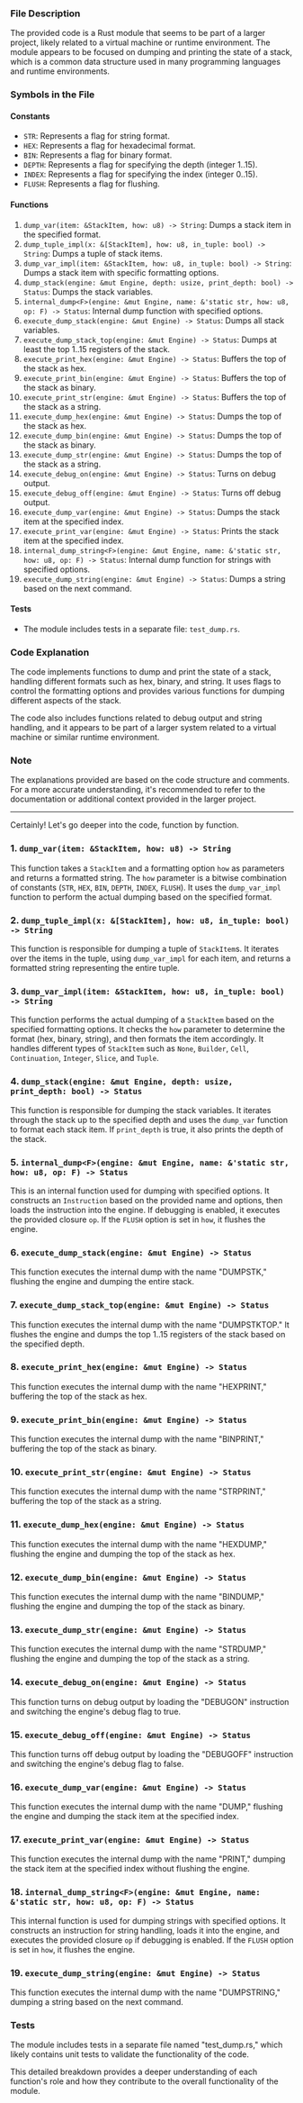 ### File Description

The provided code is a Rust module that seems to be part of a larger project, likely related to a virtual machine or runtime environment. The module appears to be focused on dumping and printing the state of a stack, which is a common data structure used in many programming languages and runtime environments.

### Symbols in the File

#### Constants
- `STR`: Represents a flag for string format.
- `HEX`: Represents a flag for hexadecimal format.
- `BIN`: Represents a flag for binary format.
- `DEPTH`: Represents a flag for specifying the depth (integer 1..15).
- `INDEX`: Represents a flag for specifying the index (integer 0..15).
- `FLUSH`: Represents a flag for flushing.

#### Functions
1. `dump_var(item: &StackItem, how: u8) -> String`: Dumps a stack item in the specified format.
2. `dump_tuple_impl(x: &[StackItem], how: u8, in_tuple: bool) -> String`: Dumps a tuple of stack items.
3. `dump_var_impl(item: &StackItem, how: u8, in_tuple: bool) -> String`: Dumps a stack item with specific formatting options.
4. `dump_stack(engine: &mut Engine, depth: usize, print_depth: bool) -> Status`: Dumps the stack variables.
5. `internal_dump<F>(engine: &mut Engine, name: &'static str, how: u8, op: F) -> Status`: Internal dump function with specified options.
6. `execute_dump_stack(engine: &mut Engine) -> Status`: Dumps all stack variables.
7. `execute_dump_stack_top(engine: &mut Engine) -> Status`: Dumps at least the top 1..15 registers of the stack.
8. `execute_print_hex(engine: &mut Engine) -> Status`: Buffers the top of the stack as hex.
9. `execute_print_bin(engine: &mut Engine) -> Status`: Buffers the top of the stack as binary.
10. `execute_print_str(engine: &mut Engine) -> Status`: Buffers the top of the stack as a string.
11. `execute_dump_hex(engine: &mut Engine) -> Status`: Dumps the top of the stack as hex.
12. `execute_dump_bin(engine: &mut Engine) -> Status`: Dumps the top of the stack as binary.
13. `execute_dump_str(engine: &mut Engine) -> Status`: Dumps the top of the stack as a string.
14. `execute_debug_on(engine: &mut Engine) -> Status`: Turns on debug output.
15. `execute_debug_off(engine: &mut Engine) -> Status`: Turns off debug output.
16. `execute_dump_var(engine: &mut Engine) -> Status`: Dumps the stack item at the specified index.
17. `execute_print_var(engine: &mut Engine) -> Status`: Prints the stack item at the specified index.
18. `internal_dump_string<F>(engine: &mut Engine, name: &'static str, how: u8, op: F) -> Status`: Internal dump function for strings with specified options.
19. `execute_dump_string(engine: &mut Engine) -> Status`: Dumps a string based on the next command.

#### Tests
- The module includes tests in a separate file: `test_dump.rs`.

### Code Explanation

The code implements functions to dump and print the state of a stack, handling different formats such as hex, binary, and string. It uses flags to control the formatting options and provides various functions for dumping different aspects of the stack.

The code also includes functions related to debug output and string handling, and it appears to be part of a larger system related to a virtual machine or similar runtime environment.

### Note

The explanations provided are based on the code structure and comments. For a more accurate understanding, it's recommended to refer to the documentation or additional context provided in the larger project.

***



Certainly! Let's go deeper into the code, function by function.

### 1. `dump_var(item: &StackItem, how: u8) -> String`

This function takes a `StackItem` and a formatting option `how` as parameters and returns a formatted string. The `how` parameter is a bitwise combination of constants (`STR`, `HEX`, `BIN`, `DEPTH`, `INDEX`, `FLUSH`). It uses the `dump_var_impl` function to perform the actual dumping based on the specified format.

### 2. `dump_tuple_impl(x: &[StackItem], how: u8, in_tuple: bool) -> String`

This function is responsible for dumping a tuple of `StackItem`s. It iterates over the items in the tuple, using `dump_var_impl` for each item, and returns a formatted string representing the entire tuple.

### 3. `dump_var_impl(item: &StackItem, how: u8, in_tuple: bool) -> String`

This function performs the actual dumping of a `StackItem` based on the specified formatting options. It checks the `how` parameter to determine the format (hex, binary, string), and then formats the item accordingly. It handles different types of `StackItem` such as `None`, `Builder`, `Cell`, `Continuation`, `Integer`, `Slice`, and `Tuple`.

### 4. `dump_stack(engine: &mut Engine, depth: usize, print_depth: bool) -> Status`

This function is responsible for dumping the stack variables. It iterates through the stack up to the specified depth and uses the `dump_var` function to format each stack item. If `print_depth` is true, it also prints the depth of the stack.

### 5. `internal_dump<F>(engine: &mut Engine, name: &'static str, how: u8, op: F) -> Status`

This is an internal function used for dumping with specified options. It constructs an `Instruction` based on the provided name and options, then loads the instruction into the engine. If debugging is enabled, it executes the provided closure `op`. If the `FLUSH` option is set in `how`, it flushes the engine.

### 6. `execute_dump_stack(engine: &mut Engine) -> Status`

This function executes the internal dump with the name "DUMPSTK," flushing the engine and dumping the entire stack.

### 7. `execute_dump_stack_top(engine: &mut Engine) -> Status`

This function executes the internal dump with the name "DUMPSTKTOP." It flushes the engine and dumps the top 1..15 registers of the stack based on the specified depth.

### 8. `execute_print_hex(engine: &mut Engine) -> Status`

This function executes the internal dump with the name "HEXPRINT," buffering the top of the stack as hex.

### 9. `execute_print_bin(engine: &mut Engine) -> Status`

This function executes the internal dump with the name "BINPRINT," buffering the top of the stack as binary.

### 10. `execute_print_str(engine: &mut Engine) -> Status`

This function executes the internal dump with the name "STRPRINT," buffering the top of the stack as a string.

### 11. `execute_dump_hex(engine: &mut Engine) -> Status`

This function executes the internal dump with the name "HEXDUMP," flushing the engine and dumping the top of the stack as hex.

### 12. `execute_dump_bin(engine: &mut Engine) -> Status`

This function executes the internal dump with the name "BINDUMP," flushing the engine and dumping the top of the stack as binary.

### 13. `execute_dump_str(engine: &mut Engine) -> Status`

This function executes the internal dump with the name "STRDUMP," flushing the engine and dumping the top of the stack as a string.

### 14. `execute_debug_on(engine: &mut Engine) -> Status`

This function turns on debug output by loading the "DEBUGON" instruction and switching the engine's debug flag to true.

### 15. `execute_debug_off(engine: &mut Engine) -> Status`

This function turns off debug output by loading the "DEBUGOFF" instruction and switching the engine's debug flag to false.

### 16. `execute_dump_var(engine: &mut Engine) -> Status`

This function executes the internal dump with the name "DUMP," flushing the engine and dumping the stack item at the specified index.

### 17. `execute_print_var(engine: &mut Engine) -> Status`

This function executes the internal dump with the name "PRINT," dumping the stack item at the specified index without flushing the engine.

### 18. `internal_dump_string<F>(engine: &mut Engine, name: &'static str, how: u8, op: F) -> Status`

This internal function is used for dumping strings with specified options. It constructs an instruction for string handling, loads it into the engine, and executes the provided closure `op` if debugging is enabled. If the `FLUSH` option is set in `how`, it flushes the engine.

### 19. `execute_dump_string(engine: &mut Engine) -> Status`

This function executes the internal dump with the name "DUMPSTRING," dumping a string based on the next command.

### Tests

The module includes tests in a separate file named "test_dump.rs," which likely contains unit tests to validate the functionality of the code.

This detailed breakdown provides a deeper understanding of each function's role and how they contribute to the overall functionality of the module.

